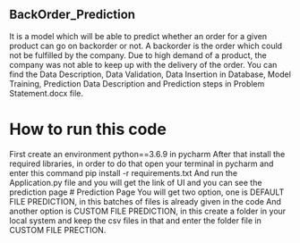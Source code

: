 ## BackOrder_Prediction
It is a model which will be able to predict whether an order for a given product can go on backorder or not. 
A backorder is the order which could not be fulfilled by the company. Due to high demand of a product, the company was not able to keep up with the delivery of the order.
You can find the Data Description, Data Validation, Data Insertion in Database, Model Training, Prediction Data Description and Prediction steps in Problem Statement.docx file.
  # How to run this code
  First create an environment python==3.6.9 in pycharm
  After that install the required libraries, in order to do that open your terminal in pycharm and enter this command
  pip install -r requirements.txt
  And run the Application.py file and you will get the link of UI and you can see the prediction page
    # Prediction Page
    You will get two option, one is DEFAULT FILE PREDICTION, in this batches of files is already given in the code
    And another option is CUSTOM FILE PREDICTION, in this create a folder in your local system and keep the csv files in that and enter the folder file in CUSTOM FILE PRECTION.
  
